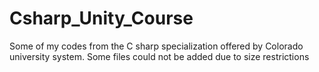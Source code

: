# Csharp_Unity_Course
Some of my codes from the C sharp specialization offered by Colorado university system. Some files could not be added due to size restrictions
